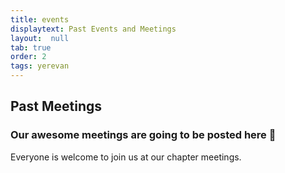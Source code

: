 ```yaml
---
title: events
displaytext: Past Events and Meetings
layout:  null
tab: true
order: 2
tags: yerevan
---
```


## Past Meetings

### Our awesome meetings are going to be posted here 🤗

Everyone is welcome to join us at our chapter meetings.
